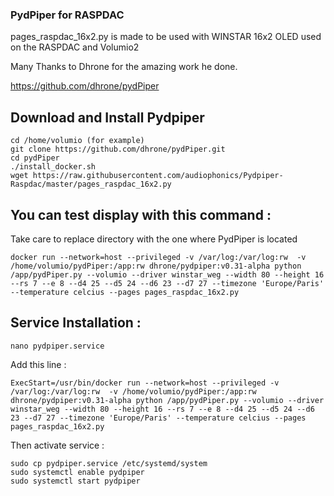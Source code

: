### PydPiper for RASPDAC

pages_raspdac_16x2.py is made to be used with WINSTAR 16x2 OLED used on the RASPDAC and Volumio2

Many Thanks to Dhrone for the amazing work he done.

https://github.com/dhrone/pydPiper


## Download and Install Pydpiper

```
cd /home/volumio (for example)
git clone https://github.com/dhrone/pydPiper.git
cd pydPiper
./install_docker.sh
wget https://raw.githubusercontent.com/audiophonics/Pydpiper-Raspdac/master/pages_raspdac_16x2.py
```

## You can test display with this command :

Take care to replace directory with the one where PydPiper is located
```
docker run --network=host --privileged -v /var/log:/var/log:rw  -v /home/volumio/pydPiper:/app:rw dhrone/pydpiper:v0.31-alpha python /app/pydPiper.py --volumio --driver winstar_weg --width 80 --height 16 --rs 7 --e 8 --d4 25 --d5 24 --d6 23 --d7 27 --timezone 'Europe/Paris' --temperature celcius --pages pages_raspdac_16x2.py

```

## Service Installation :

```
nano pydpiper.service
```

Add this line :
```
ExecStart=/usr/bin/docker run --network=host --privileged -v /var/log:/var/log:rw  -v /home/volumio/pydPiper:/app:rw dhrone/pydpiper:v0.31-alpha python /app/pydPiper.py --volumio --driver winstar_weg --width 80 --height 16 --rs 7 --e 8 --d4 25 --d5 24 --d6 23 --d7 27 --timezone 'Europe/Paris' --temperature celcius --pages pages_raspdac_16x2.py
```

Then activate service :
```
sudo cp pydpiper.service /etc/systemd/system
sudo systemctl enable pydpiper
sudo systemctl start pydpiper
```